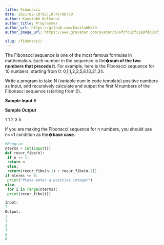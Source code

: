 ```yaml
---
title: Fibonacci
date: 2021-02-19T02:19:45+00:00
author: Kaustubh Kulkarni
author_title: Programmer
author_url: https://github.com/kaustubhk24
author_image_url: https://www.gravatar.com/avatar/b76fcfc82fc2e8fdc8075636f1735f61?s=200

slug: /fibonacci/
---
```

The Fibonacci sequence is one of the most famous formulas in mathematics. 
Each number in the sequence is the�**sum of the two numbers that precede it**. 
For example, here is the Fibonacci sequence for 10 numbers, starting from 0: 0,1,1,2,3,5,8,13,21,34.

Write a program to take N (variable num in code template) positive numbers as input, and recursively calculate and output the first N numbers of the Fibonacci sequence (starting from 0).

**Sample Input** 
6

**Sample Output** 
 
1 
1 
2 
3 
5



 If you are making the Fibonacci sequence for n numbers, you should use n<=1 condition as the�**base case**.  






```python title="file.py"
#Program
nterms = int(input())
def recur_fibo(n):
 if n <= 1:
 return n
 else:
 return(recur_fibo(n-1) + recur_fibo(n-2))
if nterms <= 0:
 print("Plese enter a positive integer")
else:
 for i in range(nterms):
 print(recur_fibo(i))
```

```python title="file.py"
Input:
7
Output:
1
1
2
3
5
8
```